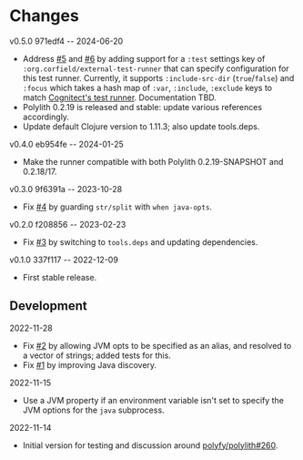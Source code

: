 # Changes

v0.5.0 971edf4 -- 2024-06-20
* Address [#5](https://github.com/seancorfield/polylith-external-test-runner/issues/5) and [#6](https://github.com/seancorfield/polylith-external-test-runner/issues/6) by adding support for a `:test` settings key of `:org.corfield/external-test-runner` that can specify configuration for this test runner. Currently, it supports `:include-src-dir` (`true`/`false`) and `:focus` which takes a hash map of `:var`, `:include`, `:exclude` keys to match [Cognitect's test runner](https://github.com/cognitect-labs/test-runner). Documentation TBD.
* Polylith 0.2.19 is released and stable: update various references accordingly.
* Update default Clojure version to 1.11.3; also update tools.deps.

v0.4.0 eb954fe -- 2024-01-25
* Make the runner compatible with both Polylith 0.2.19-SNAPSHOT and 0.2.18/17.

v0.3.0 9f6391a -- 2023-10-28
* Fix [#4](https://github.com/seancorfield/polylith-external-test-runner/issues/4) by guarding `str/split` with `when java-opts`.

v0.2.0 f208856 -- 2023-02-23
* Fix [#3](https://github.com/seancorfield/polylith-external-test-runner/issues/3) by switching to `tools.deps` and updating dependencies.

v0.1.0 337f117 -- 2022-12-09
* First stable release.

## Development

2022-11-28
* Fix [#2](https://github.com/seancorfield/polylith-external-test-runner/issues/2) by allowing JVM opts to be specified as an alias, and resolved to a vector of strings; added tests for this.
* Fix [#1](https://github.com/seancorfield/polylith-external-test-runner/issues/1) by improving Java discovery.

2022-11-15
* Use a JVM property if an environment variable isn't set to specify the JVM options for the `java` subprocess.

2022-11-14
* Initial version for testing and discussion around [polyfy/polylith#260](https://github.com/polyfy/polylith/issues/260).
